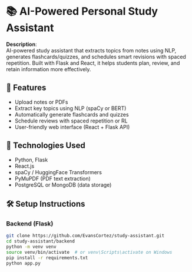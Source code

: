 # 📚 AI-Powered Personal Study Assistant

**Description**:  
AI-powered study assistant that extracts topics from notes using NLP, generates flashcards/quizzes, and schedules smart revisions with spaced repetition. Built with Flask and React, it helps students plan, review, and retain information more effectively.

## 🚀 Features
- Upload notes or PDFs
- Extract key topics using NLP (spaCy or BERT)
- Automatically generate flashcards and quizzes
- Schedule reviews with spaced repetition or RL
- User-friendly web interface (React + Flask API)

## 🧠 Technologies Used
- Python, Flask
- React.js
- spaCy / HuggingFace Transformers
- PyMuPDF (PDF text extraction)
- PostgreSQL or MongoDB (data storage)

## 🛠 Setup Instructions

### Backend (Flask)
```bash
git clone https://github.com/EvansCortez/study-assistant.git
cd study-assistant/backend
python -m venv venv
source venv/bin/activate  # or venv\Scripts\activate on Windows
pip install -r requirements.txt
python app.py
